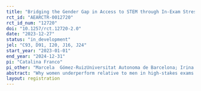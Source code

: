 ```yaml
---
title: "Bridging the Gender Gap in Access to STEM through In-Exam Stress Management"
rct_id: "AEARCTR-0012720"
rct_id_num: "12720"
doi: "10.1257/rct.12720-2.0"
date: "2023-12-27"
status: "in_development"
jel: "C93, D91, I20, J16, J24"
start_year: "2023-01-01"
end_year: "2024-12-31"
pi: "Catalina Franco"
pi_other: "Marcela  Gómez-RuizUniversitat Autonoma de Barcelona; Irina SánchezCeibal; Guillermina SuárezCeibal; Lucía  RosichCeibal"
abstract: "Why women underperform relative to men in high-stakes exams while excelling under lower stakes remains a puzzle. Previous research suggests differential responses to pressure as an explanation. We evaluate the impact of a unique intervention assigning STEM program applicants in Uruguay to in-exam stress management exercises involving positive stress interpretation and a brief meditation. The 2023 intervention was implemented by Ceibal, the agency in charge of the program. In 2024, we partner with Ceibal to collect a new wave of data. We will evaluate the impact of the same intervention with the population of applicants to the program, who will be women only in 2024. The  2024 intervention contains three treatment arms, randomly assigned within the 4 versions of the online test that applicants take to be considered for admission. The treatment arms, including the order of the test subjects, are as follows: T1 (Stress reappraisal exercise, verbal, math, meditation, concentration, logic); T2 (Stress reappraisal exercise, math, verbal, meditation, concentration, logic), C (Verbal, math, concentration, logic). We collect a series of survey questions at the end of the test to shed light on mechanisms."
layout: registration
---
```



